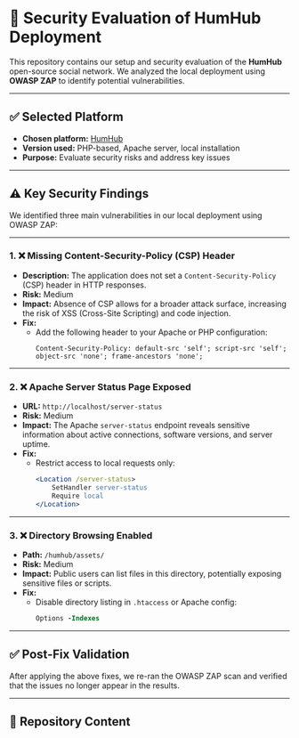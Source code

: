 # 🔐 Security Evaluation of HumHub Deployment

This repository contains our setup and security evaluation of the **HumHub** open-source social network. We analyzed the local deployment using **OWASP ZAP** to identify potential vulnerabilities.

---

## ✅ Selected Platform

- **Chosen platform:** [HumHub](https://www.humhub.com/)
- **Version used:** PHP-based, Apache server, local installation
- **Purpose:** Evaluate security risks and address key issues

---

## ⚠️ Key Security Findings

We identified three main vulnerabilities in our local deployment using OWASP ZAP:

---

### 1. ❌ Missing Content-Security-Policy (CSP) Header

- **Description:** The application does not set a `Content-Security-Policy` (CSP) header in HTTP responses.
- **Risk:** Medium
- **Impact:** Absence of CSP allows for a broader attack surface, increasing the risk of XSS (Cross-Site Scripting) and code injection.
- **Fix:**
  - Add the following header to your Apache or PHP configuration:
    ```http
    Content-Security-Policy: default-src 'self'; script-src 'self'; object-src 'none'; frame-ancestors 'none';
    ```

---

### 2. ❌ Apache Server Status Page Exposed

- **URL:** `http://localhost/server-status`
- **Risk:** Medium
- **Impact:** The Apache `server-status` endpoint reveals sensitive information about active connections, software versions, and server uptime.
- **Fix:**
  - Restrict access to local requests only:
    ```apache
    <Location /server-status>
        SetHandler server-status
        Require local
    </Location>
    ```

---

### 3. ❌ Directory Browsing Enabled

- **Path:** `/humhub/assets/`
- **Risk:** Medium
- **Impact:** Public users can list files in this directory, potentially exposing sensitive files or scripts.
- **Fix:**
  - Disable directory listing in `.htaccess` or Apache config:
    ```apache
    Options -Indexes
    ```

---

## ✅ Post-Fix Validation

After applying the above fixes, we re-ran the OWASP ZAP scan and verified that the issues no longer appear in the results.

---

## 📁 Repository Content

